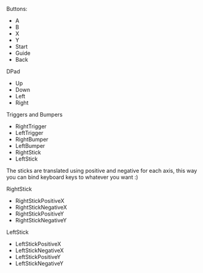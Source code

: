 Buttons:
  * A
  * B
  * X
  * Y
  * Start
  * Guide
  * Back

DPad
  * Up
  * Down
  * Left
  * Right

Triggers and Bumpers
  * RightTrigger
  * LeftTrigger
  * RightBumper
  * LeftBumper
  * RightStick
  * LeftStick

The sticks are translated using positive and negative for each axis, this way you can bind keyboard keys to whatever you want :)

RightStick
  * RightStickPositiveX
  * RightStickNegativeX
  * RightStickPositiveY
  * RightStickNegativeY

LeftStick
  * LeftStickPositiveX
  * LeftStickNegativeX
  * LeftStickPositiveY
  * LeftStickNegativeY



